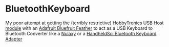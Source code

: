 # BluetoothKeyboard

My poor attempt at getting the (terribly restrictive) [HobbyTronics USB Host module](http://www.hobbytronics.co.uk/usb-host-keyboard) with an [Adafruit Bluefruit Feather](https://learn.adafruit.com/adafruit-feather-32u4-bluefruit-le/overview) to act as a USB Keyboard to Bluetooth Converter like a [Nulaxy](https://www.indiegogo.com/projects/keyboard-mouse-bluetooth-adapter#/) or a [HandheldSci Bluetooth Keyboard Adapter](http://handheldsci.com/kb)
